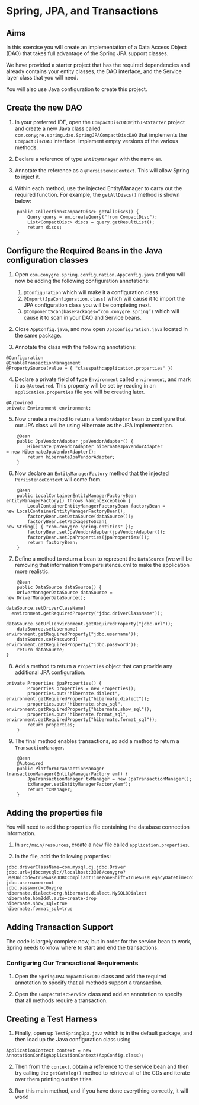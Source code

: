 # Spring, JPA, and Transactions

## Aims

In this exercise you will create an implementation of a Data Access Object (DAO) that takes full advantage of the Spring JPA support classes.

We have provided a starter project that has the required dependencies and already contains your entity classes, the DAO interface, and the Service layer class that you will need.

You will also use Java configuration to create this project.

## Create the new DAO

1. In your preferred IDE, open the `CompactDiscDAOWithJPAStarter` project and create a new Java class called `com.conygre.spring.dao.SpringJPACompactDiscDAO` that implements the `CompactDiscDAO` interface. Implement empty versions of the various methods.
   
2.	Declare a reference of type `EntityManager` with the name `em`.

3.	Annotate the reference as a `@PersistenceContext`. This will allow Spring to inject it.

4.	Within each method, use the injected EntityManager to carry out the required function. For example, the `getAllDiscs()` method is shown below:

```
	public Collection<CompactDisc> getAllDiscs() {
		Query query = em.createQuery("from CompactDisc");
		List<CompactDisc> discs = query.getResultList(); 
		return discs;
	}
```

## Configure the Required Beans in the Java configuration classes

1.	Open `com.conygre.spring.configuration.AppConfig.java` and you will now be adding the following configuration annotations:

    1.	`@Configuration` which will make it a configuration class
    2.	`@Import(JpaConfiguration.class)` which will cause it to import the JPA configuration class you will be completing next.
    3.	`@ComponentScan(basePackages=”com.conygre.spring”)` which will cause it to scan in your DAO and Service beans.

2.	Close `AppConfig.java`, and now open `JpaConfiguration.java` located in the same package.

3.	Annotate the class with the following annotations:

```
@Configuration
@EnableTransactionManagement
@PropertySource(value = { "classpath:application.properties" })
```

4.	Declare a private field of type `Environment` called `environment`, and mark it as `@Autowired`. This property will be set by reading in an `application.properties` file you will be creating later.

```
@Autowired
private Environment environment;
```

5.	Now create a method to return a `VendorAdapter` bean to configure that our JPA class will be using Hibernate as the JPA implementation.

```
    @Bean
	public JpaVendorAdapter jpaVendorAdapter() {
		HibernateJpaVendorAdapter hibernateJpaVendorAdapter 
= new HibernateJpaVendorAdapter();
		return hibernateJpaVendorAdapter;
	}
```

6.	Now declare an `EntityManagerFactory` method that the injected `PersistenceContext` will come from.

```
    @Bean
	public LocalContainerEntityManagerFactoryBean 
entityManagerFactory() throws NamingException {
		LocalContainerEntityManagerFactoryBean factoryBean = 
new LocalContainerEntityManagerFactoryBean();
		factoryBean.setDataSource(dataSource());
		factoryBean.setPackagesToScan(
new String[] { "com.conygre.spring.entities" });
		factoryBean.setJpaVendorAdapter(jpaVendorAdapter());
		factoryBean.setJpaProperties(jpaProperties());
		return factoryBean;
	}
```

7.	Define a method to return a bean to represent the `DataSource` (we will be removing that information from persistence.xml to make the application more realistic.

```
    @Bean
	public DataSource dataSource() {
	DriverManagerDataSource dataSource = 
new DriverManagerDataSource();

dataSource.setDriverClassName(
  environment.getRequiredProperty("jdbc.driverClassName"));
		dataSource.setUrl(environment.getRequiredProperty("jdbc.url"));
	dataSource.setUsername(
environment.getRequiredProperty("jdbc.username"));
	dataSource.setPassword(
environment.getRequiredProperty("jdbc.password"));
	return dataSource;
}
```

8.	Add a method to return a `Properties` object that can provide any additional JPA configuration.

```
private Properties jpaProperties() {
		Properties properties = new Properties();
		properties.put("hibernate.dialect", environment.getRequiredProperty("hibernate.dialect"));		
		properties.put("hibernate.show_sql", environment.getRequiredProperty("hibernate.show_sql"));
		properties.put("hibernate.format_sql", environment.getRequiredProperty("hibernate.format_sql"));
		return properties;
	}
```

9.	The final method enables transactions, so add a method to return a `TransactionManager`.

```
    @Bean
	@Autowired
	public PlatformTransactionManager transactionManager(EntityManagerFactory emf) {
		JpaTransactionManager txManager = new JpaTransactionManager();
		txManager.setEntityManagerFactory(emf);
		return txManager;
	}
```

## Adding the properties file
You will need to add the properties file containing the database connection information. 

1.	In `src/main/resources`, create a new file called `application.properties`.

2.	In the file, add the following properties:

```
jdbc.driverClassName=com.mysql.cj.jdbc.Driver
jdbc.url=jdbc:mysql://localhost:3306/conygre?useUnicode=true&useJDBCCompliantTimezoneShift=true&useLegacyDatetimeCode=false&serverTimezone=UTC
jdbc.username=root
jdbc.password=c0nygre
hibernate.dialect=org.hibernate.dialect.MySQL8Dialect
hibernate.hbm2ddl.auto=create-drop
hibernate.show_sql=true
hibernate.format_sql=true
```

## Adding Transaction Support

The code is largely complete now, but in order for the service bean to work, Spring needs to know where to start and end the transactions.

### Configuring Our Transactional Requirements

1.	Open the `SpringJPACompactDiscDAO` class and add the required annotation to specify that all methods support a transaction.

2.	Open the `CompactDiscService` class and add an annotation to specify that all methods require a transaction.


## Creating a Test Harness

1.	Finally, open up `TestSpringJpa.java` which is in the default package, and then load up the Java configuration class using

```
ApplicationContext context = new  AnnotationConfigApplicationContext(AppConfig.class);
```

2.	Then from the `context`, obtain a reference to the service bean and then try calling the `getCatalog()` method to retrieve all of the CDs and iterate over them printing out the titles. 

3.	Run this main method, and if you have done everything correctly, it will work!

